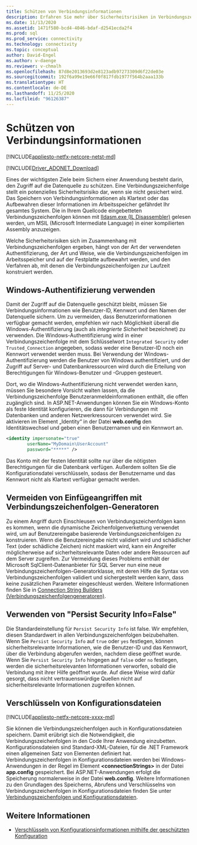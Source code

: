 ```yaml
---
title: Schützen von Verbindungsinformationen
description: Erfahren Sie mehr über Sicherheitsrisiken in Verbindungszeichenfolgen, die durch die Zusammensetzung und Persistenz von Verbindungszeichenfolgen und den Authentifizierungstyp verursacht werden können.
ms.date: 11/13/2020
ms.assetid: 1471f580-bcd4-4046-bdaf-d2541ecda2f4
ms.prod: sql
ms.prod_service: connectivity
ms.technology: connectivity
ms.topic: conceptual
author: David-Engel
ms.author: v-daenge
ms.reviewer: v-chmalh
ms.openlocfilehash: 87d8e2013693d2e8123adb97273309d6f22de03e
ms.sourcegitcommit: 192f6a99e19e66f0f817fdb1977f564b2aaa133b
ms.translationtype: HT
ms.contentlocale: de-DE
ms.lasthandoff: 11/25/2020
ms.locfileid: "96126387"
---
```

# <a name="protecting-connection-information"></a>Schützen von Verbindungsinformationen

[!INCLUDE[appliesto-netfx-netcore-netst-md](../../includes/appliesto-netfx-netcore-netst-md.md)]

[!INCLUDE[Driver_ADONET_Download](../../includes/driver_adonet_download.md)]

Eines der wichtigsten Ziele beim Sichern einer Anwendung besteht darin, den Zugriff auf die Datenquelle zu schützen. Eine Verbindungszeichenfolge stellt ein potenzielles Sicherheitsrisiko dar, wenn sie nicht gesichert wird. Das Speichern von Verbindungsinformationen als Klartext oder das Aufbewahren dieser Informationen im Arbeitsspeicher gefährdet Ihr gesamtes System. Die in Ihrem Quellcode eingebetteten Verbindungszeichenfolgen können mit [Ildasm.exe (IL Disassembler)](/dotnet/docs/framework/tools/ildasm-exe-il-disassembler.md) gelesen werden, um MSIL (Microsoft Intermediate Language) in einer kompilierten Assembly anzuzeigen.

Welche Sicherheitsrisiken sich im Zusammenhang mit Verbindungszeichenfolgen ergeben, hängt von der Art der verwendeten Authentifizierung, der Art und Weise, wie die Verbindungszeichenfolgen im Arbeitsspeicher und auf der Festplatte aufbewahrt werden, und den Verfahren ab, mit denen die Verbindungszeichenfolgen zur Laufzeit konstruiert werden.

## <a name="use-windows-authentication"></a>Windows-Authentifizierung verwenden

Damit der Zugriff auf die Datenquelle geschützt bleibt, müssen Sie Verbindungsinformationen wie Benutzer-ID, Kennwort und den Namen der Datenquelle sichern. Um zu vermeiden, dass Benutzerinformationen verfügbar gemacht werden, empfehlen wir nach Möglichkeit überall die Windows-Authentifizierung (auch als *integrierte Sicherheit* bezeichnet) zu verwenden. Die Windows-Authentifizierung wird in einer Verbindungszeichenfolge mit dem Schlüsselwort `Integrated Security` oder `Trusted_Connection` angegeben, sodass weder eine Benutzer-ID noch ein Kennwort verwendet werden muss. Bei Verwendung der Windows-Authentifizierung werden die Benutzer von Windows authentifiziert, und der Zugriff auf Server- und Datenbankressourcen wird durch die Erteilung von Berechtigungen für Windows-Benutzer und -Gruppen gesteuert.

Dort, wo die Windows-Authentifizierung nicht verwendet werden kann, müssen Sie besondere Vorsicht walten lassen, da die Verbindungszeichenfolge Benutzeranmeldeinformationen enthält, die offen zugänglich sind. In ASP.NET-Anwendungen können Sie ein Windows-Konto als feste Identität konfigurieren, die dann für Verbindungen mit Datenbanken und anderen Netzwerkressourcen verwendet wird. Sie aktivieren im Element „Identity“ in der Datei **web.config** den Identitätswechsel und geben einen Benutzernamen und ein Kennwort an.

```xml  
<identity impersonate="true"
        userName="MyDomain\UserAccount"
        password="*****" />  
```  

Das Konto mit der festen Identität sollte nur über die nötigsten Berechtigungen für die Datenbank verfügen. Außerdem sollten Sie die Konfigurationsdatei verschlüsseln, sodass der Benutzername und das Kennwort nicht als Klartext verfügbar gemacht werden.

## <a name="avoid-injection-attacks-with-connection-string-builders"></a>Vermeiden von Einfügeangriffen mit Verbindungszeichenfolgen-Generatoren

Zu einem Angriff durch Einschleusen von Verbindungszeichenfolgen kann es kommen, wenn die dynamische Zeichenfolgenverkettung verwendet wird, um auf Benutzereingabe basierende Verbindungszeichenfolgen zu konstruieren. Wenn die Benutzereingabe nicht validiert wird und schädlicher Text (oder schädliche Zeichen) nicht maskiert wird, kann ein Angreifer möglicherweise auf sicherheitsrelevante Daten oder andere Ressourcen auf dem Server zugreifen. Zur Vermeidung dieses Problems enthält der Microsoft SqlClient-Datenanbieter für SQL Server nun eine neue Verbindungszeichenfolgen-Generatorklasse, mit deren Hilfe die Syntax von Verbindungszeichenfolgen validiert und sichergestellt werden kann, dass keine zusätzlichen Parameter eingeschleust werden. Weitere Informationen finden Sie in [Connection String Builders (Verbindungszeichenfolgengeneratoren)](connection-string-builders.md).

## <a name="use-persist-security-infofalse"></a>Verwenden von "Persist Security Info=False"

Die Standardeinstellung für `Persist Security Info` ist false. Wir empfehlen, diesen Standardwert in allen Verbindungszeichenfolgen beizubehalten. Wenn Sie `Persist Security Info` auf `true` oder `yes` festlegen, können sicherheitsrelevante Informationen, wie die Benutzer-ID und das Kennwort, über die Verbindung abgerufen werden, nachdem diese geöffnet wurde. Wenn Sie `Persist Security Info` hingegen auf `false` oder `no` festlegen, werden die sicherheitsrelevanten Informationen verworfen, sobald die Verbindung mit ihrer Hilfe geöffnet wurde. Auf diese Weise wird dafür gesorgt, dass nicht vertrauenswürdige Quellen nicht auf sicherheitsrelevante Informationen zugreifen können.

## <a name="encrypt-configuration-files"></a>Verschlüsseln von Konfigurationsdateien

[!INCLUDE[appliesto-netfx-netcore-xxxx-md](../../includes/appliesto-netfx-netcore-xxxx-md.md)]

Sie können die Verbindungszeichenfolgen auch in Konfigurationsdateien speichern. Damit erübrigt sich die Notwendigkeit, die Verbindungszeichenfolgen in den Code Ihrer Anwendung einzubetten. Konfigurationsdateien sind Standard-XML-Dateien, für die .NET Framework einen allgemeinen Satz von Elementen definiert hat. Verbindungszeichenfolgen in Konfigurationsdateien werden bei Windows-Anwendungen in der Regel im Element **\<connectionStrings>** in der Datei **app.config** gespeichert. Bei ASP.NET-Anwendungen erfolgt die Speicherung normalerweise in der Datei **web.config**. Weitere Informationen zu den Grundlagen des Speicherns, Abrufens und Verschlüsselns von Verbindungszeichenfolgen in Konfigurationsdateien finden Sie unter [Verbindungszeichenfolgen und Konfigurationsdateien](connection-strings-and-configuration-files.md).

## <a name="see-also"></a>Weitere Informationen

- [Verschlüsseln von Konfigurationsinformationen mithilfe der geschützten Konfiguration](/previous-versions/aspnet/53tyfkaw(v=vs.100))
